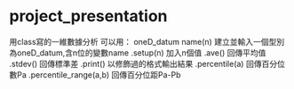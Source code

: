 # project_presentation
用class寫的一維數據分析
可以用：
oneD_datum name(n) 建立並輸入一個型別為oneD_datum,含n位的變數name
.setup(n) 加入n個值
.ave() 回傳平均值
.stdev() 回傳標準差
.print() 以修飾過的格式輸出結果
.percentile(a) 回傳百分位數Pa
.percentile_range(a,b) 回傳百分位距Pa-Pb
